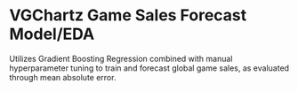 # VGChartz Game Sales Forecast Model/EDA
Utilizes Gradient Boosting Regression combined with manual hyperparameter tuning to train and forecast global game sales, as evaluated through mean absolute error.
